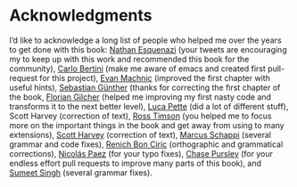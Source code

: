# Acknowledgments

I’d like to acknowledge a long list of people who helped me over the years to get done with this book:
[Nathan Esquenazi](http://twitter.com/nesquena) (your tweets are encouraging my to keep up with this work and recommended this book for the community), [Carlo Bertini](http://twitter.com/WaYdotNET) (make me aware of emacs and created first pull-request for this project), [Evan Machnic](http://twitter.com/emachnic) (improved the first chapter with useful hints), [Sebastian Günther](http://twitter.com/sebastianguenth) (thanks for correcting the first chapter of the book, [Florian Gilcher](https://twitter.com/Argorak) (helped me improving my first nasty code and transforms it to the next better level), [Luca Pette](https://twitter.com/lucapette) (did a lot of different stuff), Scott Harvey (correction of text), [Ross Timson](https://twitter.com/rosstimson) (you helped me to focus more on the important things in the book and get away from using to many extensions), [Scott Harvey](https://twitter.com/scottharveyco) (correction of text), [Marcus Schappi](https://twitter.com/Schappi) (several grammar and code fixes), [Renich Bon Ciric](https://github.com/renich) (orthographic and grammatical corrections), [Nicolás Paez](http://www.nicopaez.com.ar/) (for your typo fixes), [Chase Pursley](http://www.chasepursley.com/) (for your endless effort pull requests to improve many parts of this book), and [Sumeet Singh](https://twitter.com/ortuna) (several grammar fixes).

